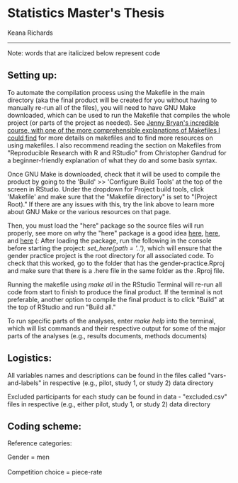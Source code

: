 
# Statistics Master's Thesis

Keana Richards 

--- 

Note: words that are italicized below represent code   

## Setting up: 
 
To automate the compilation process using the Makefile in the main directory (aka the final product will be created for you without having to manually re-run all of the files), you will need to have GNU Make downloaded, which can be used to run the Makefile that compiles the whole project (or parts of the project as needed). See [Jenny Bryan's incredible course, with one of the more comprehensible explanations of Makefiles I could find](https://stat545.com/automation-overview.html) for more details on makefiles and to find more resources on using makefiles. 
I also recommend reading the section on Makefiles from "Reproducible Research with R and RStudio" from Christopher Gandrud for a beginner-friendly explanation of what they do and some basix syntax. 

Once GNU Make is downloaded, check that it will be used to compile the product by going to the 'Build' >> 'Configure Build Tools' at the top of the screen in RStudio. Under the dropdown for Project build tools, click 'Makefile' and make sure that the "Makefile directory" is set to "(Project Root)." If there are any issues with this, try the link above to learn more about GNU Make or the various resources on that page. 

Then, you must load the "here" package so the source files will run properly, see more on why the "here" package is a good idea [here](http://jenrichmond.rbind.io/post/how-to-use-the-here-package/), [here](https://github.com/jennybc/here_here), and [here](https://malco.io/2018/11/05/why-should-i-use-the-here-package-when-i-m-already-using-projects/) (: 
After loading the package, run the following in the console before starting the project:
*set_here(path = '..')*, which will ensure that the gender practice project is the root directory for all associated code. To check that this worked, go to the folder that has the gender-practice.Rproj and make sure that there is a .here file in the same folder as the .Rproj file.  

Running the makefile using *make all* in the RStudio Terminal will re-run all code from start to finish to produce the final product. If the terminal is not preferable, another option to compile the final product is to click "Build" at the top of RStudio and run "Build all."

To run specific parts of the analyses, enter *make help* into the terminal, which will list commands and their respective output for some of the major parts of the analyses (e.g., results documents, methods documents) 

## Logistics:

All variables names and descriptions can be found in the files called "vars-and-labels" in respective (e.g., pilot, study 1, or study 2) data directory

Excluded participants for each study can be found in data - "excluded.csv" files in respective (e.g., either pilot, study 1, or study 2) data directory 

## Coding scheme:

Reference categories: 

Gender = men <br><br>
Competition choice = piece-rate 

